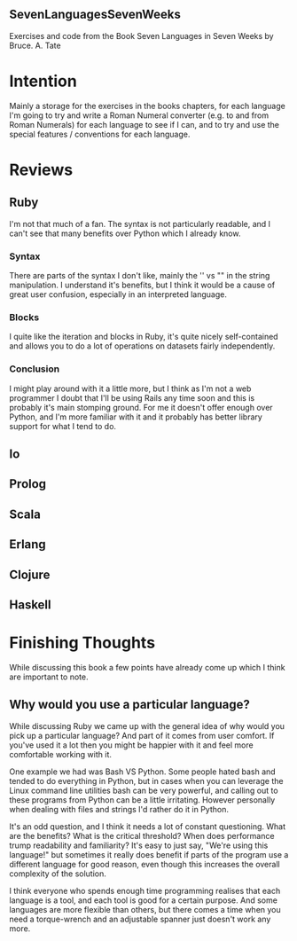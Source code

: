SevenLanguagesSevenWeeks
------------------------
Exercises and code from the Book Seven Languages in Seven Weeks by Bruce. A. Tate

# Intention

Mainly a storage for the exercises in the books chapters, for each language I'm going to try and write a Roman Numeral converter (e.g. to and from Roman Numerals) for each language to see if I can, and to try and use the special features / conventions for each language.

# Reviews

## Ruby

I'm not that much of a fan. The syntax is not particularly readable, and I can't see that many benefits over Python which I already know.

### Syntax

There are parts of the syntax I don't like, mainly the '' vs "" in the string manipulation. I understand it's benefits, but I think it would be a cause of great user confusion, especially in an interpreted language.

### Blocks

I quite like the iteration and blocks in Ruby, it's quite nicely self-contained and allows you to do a lot of operations on datasets fairly independently.

### Conclusion

I might play around with it a little more, but I think as I'm not a web programmer I doubt that I'll be using Rails any time soon and this is probably it's main stomping ground. For me it doesn't offer enough over Python, and I'm more familiar with it and it probably has better library support for what I tend to do.

## Io

## Prolog

## Scala

## Erlang

## Clojure

## Haskell

# Finishing Thoughts

While discussing this book a few points have already come up which I think are important to note.

## Why would you use a particular language?

While discussing Ruby we came up with the general idea of why would you pick up a particular language? And part of it comes from user comfort. If you've used it a lot then you might be happier with it and feel more comfortable working with it.

One example we had was Bash VS Python. Some people hated bash and tended to do everything in Python, but in cases when you can leverage the Linux command line utilities bash can be very powerful, and calling out to these programs from Python can be a little irritating. However personally when dealing with files and strings I'd rather do it in Python.

It's an odd question, and I think it needs a lot of constant questioning. What are the benefits? What is the critical threshold? When does performance trump readability and familiarity? It's easy to just say, "We're using this language!" but sometimes it really does benefit if parts of the program use a different language for good reason, even though this increases the overall complexity of the solution.

I think everyone who spends enough time programming realises that each language is a tool, and each tool is good for a certain purpose. And some languages are more flexible than others, but there comes a time when you need a torque-wrench and an adjustable spanner just doesn't work any more.

